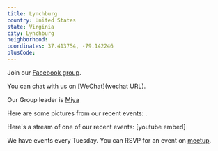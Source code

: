 ```yaml
---
title: Lynchburg
country: United States
state: Virginia
city: Lynchburg
neighborhood: 
coordinates: 37.413754, -79.142246
plusCode:
---
```

Join our [Facebook group](https://www.facebook.com/groups/free.code.camp.LYH).

You can chat with us on [WeChat](wechat URL).

Our Group leader is [Miya](freecodecamp.org/miya)

Here are some pictures from our recent events:
![]().

Here's a stream of one of our recent events:
[youtube embed]

We have events every Tuesday. You can RSVP for an event on [meetup](meetupurl).
